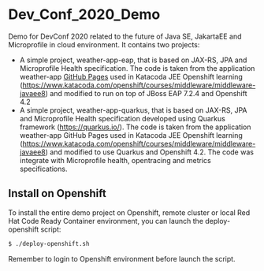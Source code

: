 # Dev_Conf_2020_Demo
Demo for DevConf 2020 related to the future of Java SE, JakartaEE and Microprofile in cloud environment.
It contains two projects:
- A simple project, weather-app-eap, that is based on JAX-RS, JPA and Microprofile Health specification. The code is taken from the application weather-app [GitHub Pages](https://github.com/tqvarnst/weather-app) used in Katacoda JEE Openshift learning (https://www.katacoda.com/openshift/courses/middleware/middleware-javaee8) and modified to run on top of JBoss EAP 7.2.4 and Openshift 4.2
- A simple project, weather-app-quarkus, that is based on JAX-RS, JPA and Microprofile Health specification developed using Quarkus framework (https://quarkus.io/). The code is taken from the application weather-app GitHub Pages used in Katacoda JEE Openshift learning (https://www.katacoda.com/openshift/courses/middleware/middleware-javaee8) and modified to use Quarkus and Openshift 4.2. The code was
integrate with Microprofile health, opentracing and metrics specifications.

## Install on Openshift
To install the entire demo project on Openshift, remote cluster or local Red Hat Code Ready Container environment, you can launch the deploy-openshift script:

```sh
$ ./deploy-openshift.sh
```

Remember to login to Openshift environment before launch the script.